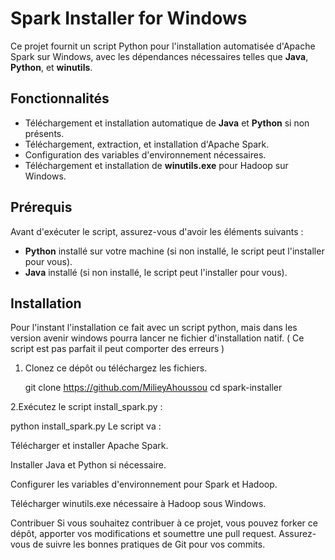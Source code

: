 # Spark Installer for Windows

Ce projet fournit un script Python pour l'installation automatisée d'Apache Spark sur Windows, avec les dépendances nécessaires telles que **Java**, **Python**, et **winutils**.

## Fonctionnalités

- Téléchargement et installation automatique de **Java** et **Python** si non présents.
- Téléchargement, extraction, et installation d'Apache Spark.
- Configuration des variables d'environnement nécessaires.
- Téléchargement et installation de **winutils.exe** pour Hadoop sur Windows.

## Prérequis

Avant d'exécuter le script, assurez-vous d'avoir les éléments suivants :
- **Python** installé sur votre machine (si non installé, le script peut l'installer pour vous).
- **Java** installé (si non installé, le script peut l'installer pour vous).

## Installation
Pour l'instant l'installation ce fait avec un script python, mais dans les version avenir windows pourra lancer ne fichier d'installation natif.
( Ce script est pas parfait il peut comporter des erreurs )

1. Clonez ce dépôt ou téléchargez les fichiers.

   git clone https://github.com/MilieyAhoussou
   cd spark-installer

2.Exécutez le script install_spark.py :

python install_spark.py
Le script va :

Télécharger et installer Apache Spark.

Installer Java et Python si nécessaire.

Configurer les variables d'environnement pour Spark et Hadoop.

Télécharger winutils.exe nécessaire à Hadoop sous Windows.

Contribuer
Si vous souhaitez contribuer à ce projet, vous pouvez forker ce dépôt, apporter vos modifications et soumettre une pull request. Assurez-vous de suivre les bonnes pratiques de Git pour vos commits.